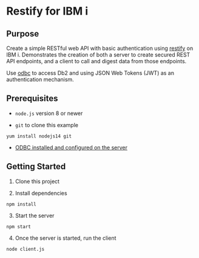 # Restify for IBM i

## Purpose

Create a simple RESTful web API with basic authentication using [restify](http://restify.com/) on IBM i. Demonstrates the creation of both a server to create secured REST API endpoints, and a client to call and digest data from those endpoints.

Use [odbc](https://www.npmjs.com/package/odbc) to access Db2 and using JSON Web Tokens (JWT) as an authentication mechanism.

## Prerequisites

- `node.js` version 8 or newer

- `git` to clone this example

`yum install nodejs14 git`

- [ODBC installed and configured on the server](https://github.com/IBM/ibmi-oss-examples/blob/master/odbc/odbc.md)

## Getting Started

1. Clone this project

2. Install dependencies

  `npm install`

3. Start the server

  `npm start`

4. Once the server is started, run the client

  `node client.js`
